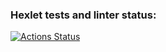 ### Hexlet tests and linter status:
[![Actions Status](https://github.com/ixekon/frontend-project-44/workflows/hexlet-check/badge.svg)](https://github.com/ixekon/frontend-project-44/actions)